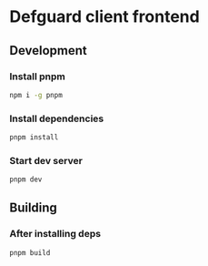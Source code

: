 # Defguard client frontend

## Development

### Install pnpm
```bash
npm i -g pnpm
```
### Install dependencies
```bash
pnpm install
```
### Start dev server
```bash
pnpm dev
```

## Building
### After installing deps
```bash
pnpm build
```
